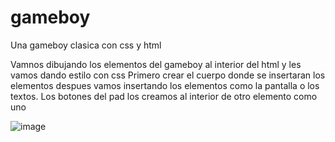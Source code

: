 # gameboy
Una gameboy clasica con css y html

Vamnos dibujando los elementos del gameboy al interior del html y les vamos dando estilo con css
Primero crear el cuerpo donde se insertaran los elementos
despues vamos insertando los elementos como la pantalla o los textos. Los botones del pad los creamos al interior de otro elemento como uno

![image](https://user-images.githubusercontent.com/5649976/224574145-082da7d0-301d-4d58-a027-1bfdc4fddfcb.png)
